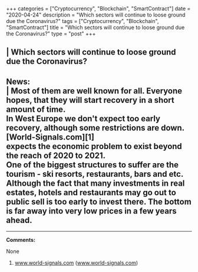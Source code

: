+++
categories = ["Cryptocurrency", "Blockchain", "SmartContract"]
date = "2020-04-24"
description = "Which sectors will continue to loose ground due the Coronavirus?"
tags = ["Cryptocurrency", "Blockchain", "SmartContract"]
title = "Which sectors will continue to loose ground due the Coronavirus?"
type = "post"
+++

| **Which sectors will continue to loose ground due the Coronavirus?**  
---  
**News:**  
|  Most of them are well known for all. Everyone hopes, that they will
start recovery in a short amount of time.  
In West Europe we don't expect too early recovery, although some
restrictions are down.  
[World-Signals.com][1]  
expects the economic problem to exist beyond the reach of 2020 to 2021.  
One of the biggest structures to suffer are the tourism - ski resorts,
restaurants, bars and etc.  
Although the fact that many investments in real estates, hotels and
restaurants may go out to public sell is too early to invest there. The
bottom is far away into very low prices in a few years ahead.  
---  
  
* * *

**Comments:**  
  
None  
  
  

   1. www.world-signals.com (www.world-signals.com)